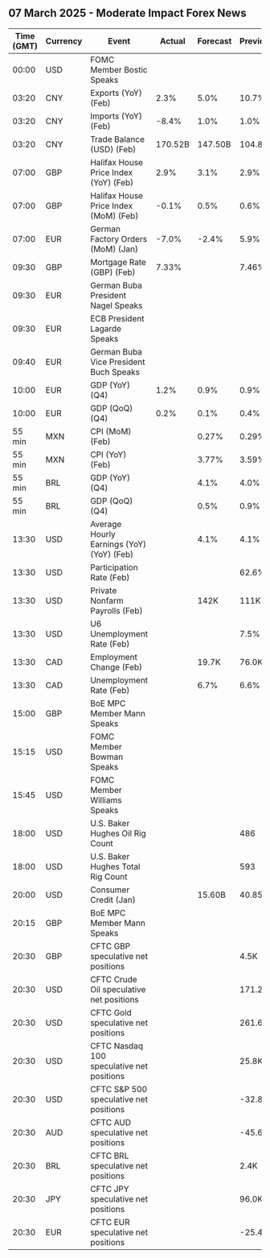 ## 07 March 2025 - Moderate Impact Forex News

| Time (GMT) | Currency | Event | Actual | Forecast | Previous |
|------|----------|-------|--------|----------|----------|
| 00:00 | USD | FOMC Member Bostic Speaks |  |  |  |
| 03:20 | CNY | Exports (YoY) (Feb) | 2.3% | 5.0% | 10.7% |
| 03:20 | CNY | Imports (YoY) (Feb) | -8.4% | 1.0% | 1.0% |
| 03:20 | CNY | Trade Balance (USD) (Feb) | 170.52B | 147.50B | 104.84B |
| 07:00 | GBP | Halifax House Price Index (YoY) (Feb) | 2.9% | 3.1% | 2.9% |
| 07:00 | GBP | Halifax House Price Index (MoM) (Feb) | -0.1% | 0.5% | 0.6% |
| 07:00 | EUR | German Factory Orders (MoM) (Jan) | -7.0% | -2.4% | 5.9% |
| 09:30 | GBP | Mortgage Rate (GBP) (Feb) | 7.33% |  | 7.46% |
| 09:30 | EUR | German Buba President Nagel Speaks |  |  |  |
| 09:30 | EUR | ECB President Lagarde Speaks |  |  |  |
| 09:40 | EUR | German Buba Vice President Buch Speaks |  |  |  |
| 10:00 | EUR | GDP (YoY) (Q4) | 1.2% | 0.9% | 0.9% |
| 10:00 | EUR | GDP (QoQ) (Q4) | 0.2% | 0.1% | 0.4% |
| 55 min | MXN | CPI (MoM) (Feb) |  | 0.27% | 0.29% |
| 55 min | MXN | CPI (YoY) (Feb) |  | 3.77% | 3.59% |
| 55 min | BRL | GDP (YoY) (Q4) |  | 4.1% | 4.0% |
| 55 min | BRL | GDP (QoQ) (Q4) |  | 0.5% | 0.9% |
| 13:30 | USD | Average Hourly Earnings (YoY) (YoY) (Feb) |  | 4.1% | 4.1% |
| 13:30 | USD | Participation Rate (Feb) |  |  | 62.6% |
| 13:30 | USD | Private Nonfarm Payrolls (Feb) |  | 142K | 111K |
| 13:30 | USD | U6 Unemployment Rate (Feb) |  |  | 7.5% |
| 13:30 | CAD | Employment Change (Feb) |  | 19.7K | 76.0K |
| 13:30 | CAD | Unemployment Rate (Feb) |  | 6.7% | 6.6% |
| 15:00 | GBP | BoE MPC Member Mann Speaks |  |  |  |
| 15:15 | USD | FOMC Member Bowman Speaks |  |  |  |
| 15:45 | USD | FOMC Member Williams Speaks |  |  |  |
| 18:00 | USD | U.S. Baker Hughes Oil Rig Count |  |  | 486 |
| 18:00 | USD | U.S. Baker Hughes Total Rig Count |  |  | 593 |
| 20:00 | USD | Consumer Credit (Jan) |  | 15.60B | 40.85B |
| 20:15 | GBP | BoE MPC Member Mann Speaks |  |  |  |
| 20:30 | GBP | CFTC GBP speculative net positions |  |  | 4.5K |
| 20:30 | USD | CFTC Crude Oil speculative net positions |  |  | 171.2K |
| 20:30 | USD | CFTC Gold speculative net positions |  |  | 261.6K |
| 20:30 | USD | CFTC Nasdaq 100 speculative net positions |  |  | 25.8K |
| 20:30 | USD | CFTC S&P 500 speculative net positions |  |  | -32.8K |
| 20:30 | AUD | CFTC AUD speculative net positions |  |  | -45.6K |
| 20:30 | BRL | CFTC BRL speculative net positions |  |  | 2.4K |
| 20:30 | JPY | CFTC JPY speculative net positions |  |  | 96.0K |
| 20:30 | EUR | CFTC EUR speculative net positions |  |  | -25.4K |
